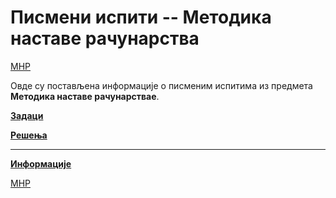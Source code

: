# Писмени испити -- Методика наставе рачунарства

[МНР](../README.md)

Овде су постављена информације о писменим испитима из предмета **Методика наставе рачунарствае**.  

**[Задаци](zadaci/README.md)**

**[Решења](resenja/README.md)**

---

**[Информације](info/README.md)**

[МНР](../README.md)